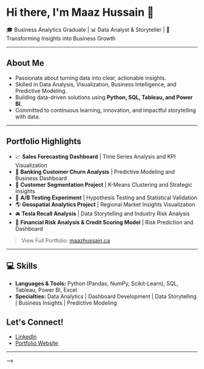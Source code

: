 # Hi there, I'm Maaz Hussain 👋

🎓 Business Analytics Graduate | 📊 Data Analyst & Storyteller | 🚀 Transforming Insights into Business Growth

---

##  About Me

- Passionate about turning data into clear, actionable insights.
- Skilled in Data Analysis, Visualization, Business Intelligence, and Predictive Modeling.
- Building data-driven solutions using **Python, SQL, Tableau, and Power BI**.
- Committed to continuous learning, innovation, and impactful storytelling with data.

---

##  Portfolio Highlights

- 📈 **Sales Forecasting Dashboard** | Time Series Analysis and KPI Visualization
- 🏦 **Banking Customer Churn Analysis** | Predictive Modeling and Business Dashboard
- 🎯 **Customer Segmentation Project** | K-Means Clustering and Strategic Insights
- 🧪 **A/B Testing Experiment** | Hypothesis Testing and Statistical Validation
- 🌎 **Geospatial Analytics Project** | Regional Market Insights Visualization
- 🚘 **Tesla Recall Analysis** | Data Storytelling and Industry Risk Analysis
- 🏦 **Financial Risk Analysis & Credit Scoring Model** | Risk Prediction and Dashboard


> View Full Portfolio: [maazhussain.ca](https://maazhussain.ca)

---

## 💻 Skills

- **Languages & Tools:** Python (Pandas, NumPy, Scikit-Learn), SQL, Tableau, Power BI, Excel
- **Specialties:** Data Analytics | Dashboard Development | Data Storytelling | Business Insights | Predictive Modeling


##  Let's Connect!

- [LinkedIn](https://www.linkedin.com/in/your-linkedin-profile)  
- [Portfolio Website](https://maazhussain.ca)

---

-->
